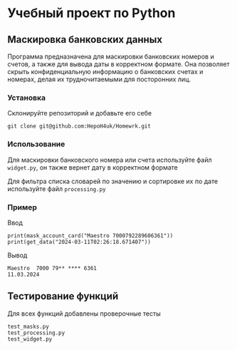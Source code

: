 # Учебный проект по Python

## Маскировка банковских данных

Программа предназначена для маскировки банковских номеров и счетов, а также для вывода даты в корректном формате. Она позволяет скрыть конфиденциальную информацию о банковских счетах и номерах, делая их трудночитаемыми для посторонних лиц.  

### Установка

Склонируйте репозиторий и добавьте его себе
```
git clone git@github.com:HepoH4uk/Homewrk.git
```
### Использование

Для маскировки банковского номера или счета используйте файл `widget.py`, он также вернет дату в корректном формате

Для фильтра списка словарей по значению и сортировке их по дате используйте файл `processing.py`

### Пример
Ввод
```
print(mask_account_card("Maestro 7000792289606361"))
print(get_data("2024-03-11T02:26:18.671407"))
```
Вывод
```
Maestro  7000 79** **** 6361
11.03.2024
```

## Тестирование функций

Для всех функций добавлены проверочные тесты
```
test_masks.py
test_processing.py
test_widget.py

```
